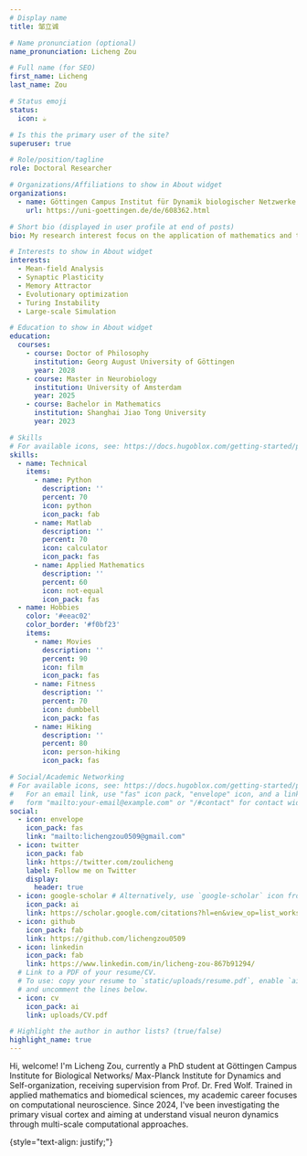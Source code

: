 ```yaml
---
# Display name
title: 邹立诚

# Name pronunciation (optional)
name_pronunciation: Licheng Zou

# Full name (for SEO)
first_name: Licheng
last_name: Zou

# Status emoji
status:
  icon: ☕️

# Is this the primary user of the site?
superuser: true

# Role/position/tagline
role: Doctoral Researcher

# Organizations/Affiliations to show in About widget
organizations:
  - name: Göttingen Campus Institut für Dynamik biologischer Netzwerke
    url: https://uni-goettingen.de/de/608362.html

# Short bio (displayed in user profile at end of posts)
bio: My research interest focus on the application of mathematics and theoretical physices to neuroscience, especially in the analysis of neuronal networks and the computational mechanisms of long-term memory and visual encoding.

# Interests to show in About widget
interests:
  - Mean-field Analysis
  - Synaptic Plasticity
  - Memory Attractor
  - Evolutionary optimization
  - Turing Instability
  - Large-scale Simulation

# Education to show in About widget
education:
  courses:
    - course: Doctor of Philosophy
      institution: Georg August University of Göttingen
      year: 2028
    - course: Master in Neurobiology
      institution: University of Amsterdam
      year: 2025
    - course: Bachelor in Mathematics
      institution: Shanghai Jiao Tong University
      year: 2023

# Skills
# For available icons, see: https://docs.hugoblox.com/getting-started/page-builder/#icons
skills:
  - name: Technical
    items:
      - name: Python
        description: ''
        percent: 70
        icon: python
        icon_pack: fab
      - name: Matlab
        description: ''
        percent: 70
        icon: calculator
        icon_pack: fas
      - name: Applied Mathematics
        description: ''
        percent: 60
        icon: not-equal
        icon_pack: fas
  - name: Hobbies
    color: '#eeac02'
    color_border: '#f0bf23'
    items:
      - name: Movies
        description: ''
        percent: 90
        icon: film
        icon_pack: fas
      - name: Fitness
        description: ''
        percent: 70
        icon: dumbbell
        icon_pack: fas
      - name: Hiking
        description: ''
        percent: 80
        icon: person-hiking
        icon_pack: fas

# Social/Academic Networking
# For available icons, see: https://docs.hugoblox.com/getting-started/page-builder/#icons
#   For an email link, use "fas" icon pack, "envelope" icon, and a link in the
#   form "mailto:your-email@example.com" or "/#contact" for contact widget.
social:
  - icon: envelope
    icon_pack: fas
    link: "mailto:lichengzou0509@gmail.com"
  - icon: twitter
    icon_pack: fab
    link: https://twitter.com/zoulicheng
    label: Follow me on Twitter
    display:
      header: true
  - icon: google-scholar # Alternatively, use `google-scholar` icon from `ai` icon pack
    icon_pack: ai
    link: https://scholar.google.com/citations?hl=en&view_op=list_works&gmla=AH70aAV4SaEIWCG47KpBD5pzgJod5gVyFbnMCjY7QV39CMWDqqtF4pWuyt78ixnXSTVcLP4Td-mvHs1zUfBt3N6BcT1j&user=KxgVoa4AAAAJ
  - icon: github
    icon_pack: fab
    link: https://github.com/lichengzou0509
  - icon: linkedin
    icon_pack: fab
    link: https://www.linkedin.com/in/licheng-zou-867b91294/
  # Link to a PDF of your resume/CV.
  # To use: copy your resume to `static/uploads/resume.pdf`, enable `ai` icons in `params.yaml`,
  # and uncomment the lines below.
  - icon: cv
    icon_pack: ai
    link: uploads/CV.pdf

# Highlight the author in author lists? (true/false)
highlight_name: true
---
```


Hi, welcome! I'm Licheng Zou, currently a PhD student at Göttingen Campus Institute for Biological Networks/ Max-Planck Institute for Dynamics and Self-organization, receiving supervision from Prof. Dr. Fred Wolf. Trained in applied mathematics and biomedical sciences, my academic career focuses on computational neuroscience. Since 2024, I've been investigating the primary visual cortex and aiming at understand visual neuron dynamics through multi-scale computational approaches.

{style="text-align: justify;"}
